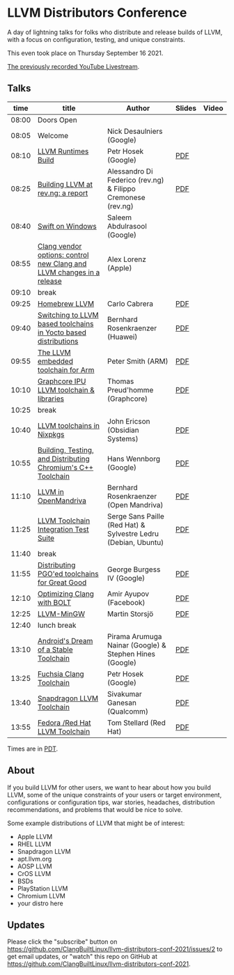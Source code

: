 # LLVM Distributors Conference

A day of lightning talks for folks who distribute and release builds of LLVM,
with a focus on configuration, testing, and unique constraints.

This even took place on Thursday September 16 2021.

[The previously recorded YouTube Livestream](https://youtu.be/UMDRAmmDBgM).

## Talks

| time | title | Author | Slides | Video |
| ---- | ----- | ------ | ------ | ----- |
| 08:00 | Doors Open ||||
| 08:05 | Welcome | Nick Desaulniers (Google) |||
| 08:10 | [LLVM Runtimes Build](https://github.com/ClangBuiltLinux/llvm-distributors-conf-2021/issues/13) | Petr Hosek (Google) | [PDF](https://github.com/ClangBuiltLinux/llvm-distributors-conf-2021/blob/main/slides/LLVM%20Runtimes%20Build.pdf) ||
| 08:25 | [Building LLVM at rev.ng: a report](https://github.com/ClangBuiltLinux/llvm-distributors-conf-2021/issues/6) | Alessandro Di Federico (rev.ng) & Filippo Cremonese (rev.ng) | [PDF](https://github.com/ClangBuiltLinux/llvm-distributors-conf-2021/blob/main/slides/llvm_at_revng_presentation.pdf) ||
| 08:40 | [Swift on Windows](https://github.com/ClangBuiltLinux/llvm-distributors-conf-2021/issues/19) | Saleem Abdulrasool (Google) |||
| 08:55 | [Clang vendor options: control new Clang and LLVM changes in a release](https://github.com/ClangBuiltLinux/llvm-distributors-conf-2021/issues/12) | Alex Lorenz (Apple) |||
| 09:10 | break ||||
| 09:25 | [Homebrew LLVM](https://github.com/ClangBuiltLinux/llvm-distributors-conf-2021/issues/21) | Carlo Cabrera | [PDF](https://github.com/ClangBuiltLinux/llvm-distributors-conf-2021/blob/main/slides/homebrew.pdf) ||
| 09:40 | [Switching to LLVM based toolchains in Yocto based distributions](https://github.com/ClangBuiltLinux/llvm-distributors-conf-2021/issues/8) | Bernhard Rosenkraenzer (Huawei) | [PDF](https://github.com/ClangBuiltLinux/llvm-distributors-conf-2021/raw/main/slides/LLVMDC21%20-%20Switching%20to%20LLVM%20based%20toolchains%20in%20Yocto%20based%20distributions.pdf) ||
| 09:55 | [The LLVM embedded toolchain for Arm](https://github.com/ClangBuiltLinux/llvm-distributors-conf-2021/issues/17) | Peter Smith (ARM) | [PDF](https://github.com/ClangBuiltLinux/llvm-distributors-conf-2021/blob/main/slides/LLVMDC21-The-LLVM-Embedded-Toolchain-for-Arm.pdf) ||
| 10:10 | [Graphcore IPU LLVM toolchain & libraries](https://github.com/ClangBuiltLinux/llvm-distributors-conf-2021/issues/22) | Thomas Preud'homme (Graphcore) | [PDF](https://github.com/ClangBuiltLinux/llvm-distributors-conf-2021/blob/main/slides/graphcore.pdf) ||
| 10:25 | break ||||
| 10:40 | [LLVM toolchains in Nixpkgs](https://github.com/ClangBuiltLinux/llvm-distributors-conf-2021/issues/20) | John Ericson (Obsidian Systems) | [PDF](https://github.com/ClangBuiltLinux/llvm-distributors-conf-2021/blob/main/slides/llvm-toolchains-in-nixpkgs.pdf) ||
| 10:55 | [Building, Testing, and Distributing Chromium's C++ Toolchain](https://github.com/ClangBuiltLinux/llvm-distributors-conf-2021/issues/10) | Hans Wennborg (Google) | [PDF](https://github.com/ClangBuiltLinux/llvm-distributors-conf-2021/blob/main/slides/LLVMDC21-Chromium.pdf) ||
| 11:10 | [LLVM in OpenMandriva](https://github.com/ClangBuiltLinux/llvm-distributors-conf-2021/issues/7) | Bernhard Rosenkraenzer (Open Mandriva) | [PDF](https://github.com/ClangBuiltLinux/llvm-distributors-conf-2021/raw/main/slides/LLVMDC21%20-%20LLVM%20in%20OpenMandriva.pdf) ||
| 11:25 | [LLVM Toolchain Integration Test Suite](https://github.com/ClangBuiltLinux/llvm-distributors-conf-2021/issues/5) | Serge Sans Paille (Red Hat) & Sylvestre Ledru (Debian, Ubuntu) | [PDF](https://github.com/ClangBuiltLinux/llvm-distributors-conf-2021/raw/main/slides/LLVM%20integration%20test%20suite.pdf) ||
| 11:40 | break ||||
| 11:55 | [Distributing PGO'ed toolchains for Great Good](https://github.com/ClangBuiltLinux/llvm-distributors-conf-2021/issues/4) | George Burgess IV (Google) | [PDF](https://github.com/ClangBuiltLinux/llvm-distributors-conf-2021/blob/main/slides/distributing_pgoed_toolchains_for_great_good.pdf) ||
| 12:10 | [Optimizing Clang with BOLT](https://github.com/ClangBuiltLinux/llvm-distributors-conf-2021/issues/11) | Amir Ayupov (Facebook) | [PDF](https://github.com/ClangBuiltLinux/llvm-distributors-conf-2021/blob/main/slides/2021-09%20BOLT%20for%20Clang.pdf) ||
| 12:25 | [LLVM-MinGW](https://github.com/ClangBuiltLinux/llvm-distributors-conf-2021/issues/18) | Martin Storsjö | [PDF](https://github.com/ClangBuiltLinux/llvm-distributors-conf-2021/blob/main/slides/llvm-mingw.pdf) ||
| 12:40 | lunch break ||||
| 13:10 | [Android's Dream of a Stable Toolchain](https://github.com/ClangBuiltLinux/llvm-distributors-conf-2021/issues/9) | Pirama Arumuga Nainar (Google) & Stephen Hines (Google) | [PDF](https://github.com/ClangBuiltLinux/llvm-distributors-conf-2021/blob/main/slides/android_llvm_distribution.pdf) ||
| 13:25 | [Fuchsia Clang Toolchain](https://github.com/ClangBuiltLinux/llvm-distributors-conf-2021/issues/14) | Petr Hosek (Google) | [PDF](https://github.com/ClangBuiltLinux/llvm-distributors-conf-2021/blob/main/slides/Fuchsia%20Clang%20Toolchain.pdf) ||
| 13:40 | [Snapdragon LLVM Toolchain](https://github.com/ClangBuiltLinux/llvm-distributors-conf-2021/issues/15) | Sivakumar Ganesan (Qualcomm) | [PDF](https://github.com/ClangBuiltLinux/llvm-distributors-conf-2021/blob/main/slides/Snapdragon_LLVM_compiler_conference_2021.pdf) ||
| 13:55 | [Fedora /Red Hat LLVM Toolchain](https://github.com/ClangBuiltLinux/llvm-distributors-conf-2021/issues/16) | Tom Stellard (Red Hat) | [PDF](https://github.com/ClangBuiltLinux/llvm-distributors-conf-2021/blob/main/slides/fedora-llvm-toolchain.pdf) ||

Times are in [PDT](https://www.timeanddate.com/worldclock/meetingtime.html?iso=20210916&p1=283).

## About

If you build LLVM for other users, we want to hear about how you build LLVM,
some of the unique constraints of your users or target environment,
configurations or configuration tips, war stories, headaches, distribution
recommendations, and problems that would be nice to solve.

Some example distributions of LLVM that might be of interest:
* Apple LLVM
* RHEL LLVM
* Snapdragon LLVM
* apt.llvm.org
* AOSP LLVM
* CrOS LLVM
* BSDs
* PlayStation LLVM
* Chromium LLVM
* your distro here

## Updates

Please click the "subscribe" button on
https://github.com/ClangBuiltLinux/llvm-distributors-conf-2021/issues/2 to get
email updates, or "watch" this repo on GitHub at
https://github.com/ClangBuiltLinux/llvm-distributors-conf-2021.
